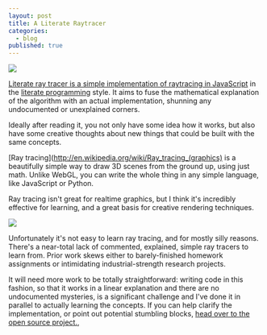 ```yaml
---
layout: post
title: A Literate Raytracer
categories:
  - blog
published: true
---
```


![](http://farm4.staticflickr.com/3781/10524236814_8fcbe98e4e_h.jpg)

[Literate ray tracer is a simple implementation of raytracing in JavaScript](http://macwright.org/literate-raytracer/)
in the [literate programming](http://en.wikipedia.org/wiki/Literate_programming)
style. It aims to fuse the mathematical explanation of the algorithm with
an actual implementation, shunning any undocumented or unexplained corners.

Ideally after reading it, you not only have some idea how it works, but also
have some creative thoughts about new things that could be built with the same
concepts.

[Ray tracing](http://en.wikipedia.org/wiki/Ray_tracing_(graphics) is a beautifully
simple way to draw 3D scenes from the ground up, using just math. Unlike
WebGL, you can write the whole thing in any simple language, like JavaScript or
Python.

Ray tracing isn't great for realtime graphics, but I think it's incredibly
effective for learning, and a great basis for creative rendering techniques.

![](http://farm3.staticflickr.com/2851/10524788334_b3b0d58e16_h.jpg)

Unfortunately it's not easy to learn ray tracing, and for mostly silly
reasons. There's a near-total lack of commented, explained,
simple ray tracers to learn from. Prior work skews either to barely-finished
homework assignments or intimidating industrial-strength
research projects.

It will need more work to be totally straightforward: writing code in this
fashion, so that it works in a linear explanation and there are no undocumented
mysteries, is a significant challenge and I've done it in parallel to actually
learning the concepts. If you can help clarify the implementation, or point
out potential stumbling blocks, [head over to the open source project.](https://github.com/tmcw/literate-raytracer),
